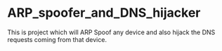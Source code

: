 # ARP_spoofer_and_DNS_hijacker
This is project which will ARP Spoof any device and also hijack the DNS requests coming from that device.
